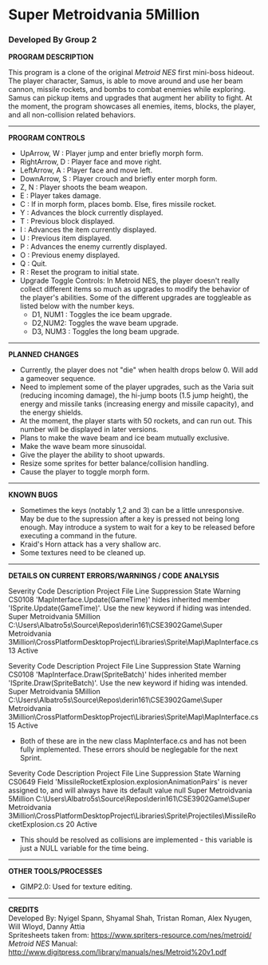 # Super Metroidvania 5Million
### Developed By Group 2

**PROGRAM DESCRIPTION**

This program is a clone of the original *Metroid NES* first mini-boss hideout. The player character, Samus, is able to move around and use her beam cannon, missile rockets, and bombs to combat enemies while exploring. Samus can pickup items and upgrades that augment her ability to fight. At the moment, the program showcases all enemies, items, blocks, the player, and all non-collision related behaviors.

___
**PROGRAM CONTROLS**

* UpArrow, W : Player jump and enter briefly morph form.
* RightArrow, D : Player face and move right.
* LeftArrow, A : Player face and move left.
* DownArrow, S : Player crouch and briefly enter morph form.
* Z, N : Player shoots the beam weapon.
* E : Player takes damage.
* C : If in morph form, places bomb. Else, fires missile rocket.
* Y : Advances the block currently displayed.
* T : Previous block displayed.
* I : Advances the item currently displayed.
* U : Previous item displayed.
* P : Advances the enemy currently displayed.
* O : Previous enemy displayed.
* Q : Quit.
* R : Reset the program to initial state.
* Upgrade Toggle Controls: In Metroid NES, the player doesn't really collect different items so much as upgrades to modify the behavior of the player's abilities. Some of the different upgrades are toggleable as listed below with the number keys.
  * D1, NUM1 : Toggles the ice beam upgrade.
  * D2,NUM2: Toggles the wave beam upgrade.
  * D3, NUM3 : Toggles the long beam upgrade.

___
**PLANNED CHANGES**

* Currently, the player does not "die" when health drops below 0. Will add a gameover sequence.
* Need to implement some of the player upgrades, such as the Varia suit (reducing incoming damage), the hi-jump boots (1.5 jump height), the energy and missile tanks (increasing energy and missile capacity), and the energy shields.
* At the moment, the player starts with 50 rockets, and can run out. This number will be displayed in later versions.
* Plans to make the wave beam and ice beam mutually exclusive.
* Make the wave beam more sinusoidal.
* Give the player the ability to shoot upwards.
* Resize some sprites for better balance/collision handling.
* Cause the player to toggle morph form.

___
**KNOWN BUGS**

* Sometimes the keys (notably 1,2 and 3) can be a little unresponsive. May be due to the supression after a key is pressed not being long enough. May introduce a system to wait for a key to be released before executing a command in the future.
* Kraid's Horn attack has a very shallow arc.
* Some textures need to be cleaned up.

___
**DETAILS ON CURRENT ERRORS/WARNINGS / CODE ANALYSIS**

Severity	Code	Description	Project	File	Line	Suppression State
Warning	CS0108	'MapInterface.Update(GameTime)' hides inherited member 'ISprite.Update(GameTime)'. Use the new keyword if hiding was intended.	Super Metroidvania 5Million	C:\Users\Albatro5s\Source\Repos\derin161\CSE3902Game\Super Metroidvania 3Million\CrossPlatformDesktopProject\Libraries\Sprite\Map\MapInterface.cs	13	Active

Severity	Code	Description	Project	File	Line	Suppression State
Warning	CS0108	'MapInterface.Draw(SpriteBatch)' hides inherited member 'ISprite.Draw(SpriteBatch)'. Use the new keyword if hiding was intended.	Super Metroidvania 5Million	C:\Users\Albatro5s\Source\Repos\derin161\CSE3902Game\Super Metroidvania 3Million\CrossPlatformDesktopProject\Libraries\Sprite\Map\MapInterface.cs	15	Active

* Both of these are in the new class MapInterface.cs and has not been fully implemented. These errors should be neglegable for the next Sprint.

Severity	Code	Description	Project	File	Line	Suppression State
Warning	CS0649	Field 'MissileRocketExplosion.explosionAnimationPairs' is never assigned to, and will always have its default value null	Super Metroidvania 5Million	C:\Users\Albatro5s\Source\Repos\derin161\CSE3902Game\Super Metroidvania 3Million\CrossPlatformDesktopProject\Libraries\Sprite\Projectiles\MissileRocketExplosion.cs	20	Active

* This should be resolved as collisions are implemented - this variable is just a NULL variable for the time being.

___
**OTHER TOOLS/PROCESSES**

* GIMP2.0: Used for texture editing. 

___
**CREDITS**  
Developed By: Nyigel Spann, Shyamal Shah, Tristan Roman, Alex Nyugen, Will Wloyd, Danny Attia  
Spritesheets taken from: https://www.spriters-resource.com/nes/metroid/  
*Metroid NES* Manual: http://www.digitpress.com/library/manuals/nes/Metroid%20v1.pdf  

